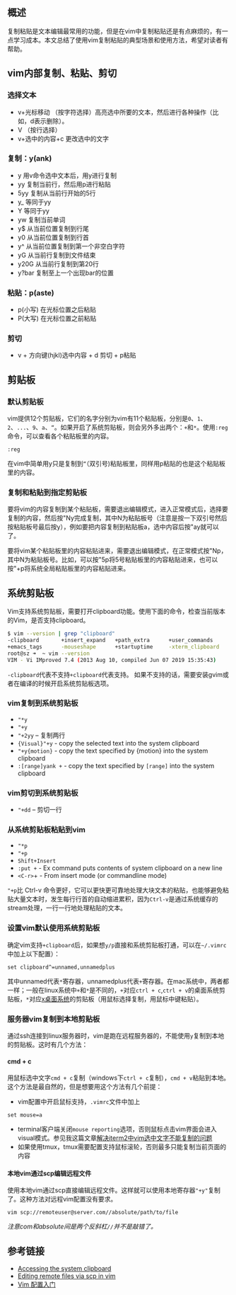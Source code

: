 [//title]:(一文搞懂vim复制粘贴)
[//englishTitle]:(copy-and-paste-in-vim)
[//category]:(vim,problem,problem-solved)
[//tags]:(vim)
[//createTime]:(20200118)
[//updateTime]:(20200118)
## 概述
复制粘贴是文本编辑最常用的功能，但是在vim中复制粘贴还是有点麻烦的，有一点学习成本。本文总结了使用vim复制粘贴的典型场景和使用方法，希望对读者有帮助。

## vim内部复制、粘贴、剪切

### 选择文本

- v+光标移动 （按字符选择）高亮选中所要的文本，然后进行各种操作（比如，d表示删除）。
- V （按行选择）
- v+选中的内容+c 更改选中的文字

### 复制：y(ank)

- y 用v命令选中文本后，用y进行复制
- yy 复制当前行，然后用p进行粘贴
- 5yy 复制从当前行开始的5行
- y_ 等同于yy
- Y 等同于yy
- yw 复制当前单词
- y$ 从当前位置复制到行尾
- y0 从当前位置复制到行首
- y^ 从当前位置复制到第一个非空白字符
- yG 从当前行复制到文件结束
- y20G 从当前行复制到第20行
- y?bar 复制至上一个出现bar的位置

### 粘贴：p(aste)
- p(小写) 在光标位置之后粘贴
- P(大写) 在光标位置之前粘贴

### 剪切
- v + 方向键(hjkl)选中内容 + d 剪切 + p粘贴

## 剪贴板

### 默认剪贴板

vim提供12个剪贴板，它们的名字分别为vim有11个粘贴板，分别是`0`、`1`、`2`、`...`、`9`、`a`、`“`。如果开启了系统剪贴板，则会另外多出两个：`+`和`*`。使用`:reg`命令，可以查看各个粘贴板里的内容。

```
:reg
```

在vim中简单用y只是复制到`“`（双引号)粘贴板里，同样用p粘贴的也是这个粘贴板里的内容。

### 复制和粘贴到指定剪贴板

要将vim的内容复制到某个粘贴板，需要退出编辑模式，进入正常模式后，选择要复制的内容，然后按"Ny完成复制，其中N为粘贴板号（注意是按一下双引号然后按粘贴板号最后按y），例如要把内容复制到粘贴板a，选中内容后按"ay就可以了。

要将vim某个粘贴板里的内容粘贴进来，需要退出编辑模式，在正常模式按"Np，其中N为粘贴板号。比如，可以按"5p将5号粘贴板里的内容粘贴进来，也可以按"+p将系统全局粘贴板里的内容粘贴进来。

## 系统剪贴板

Vim支持系统剪贴板，需要打开clipboard功能。使用下面的命令，检查当前版本的Vim，是否支持clipboard。
``` bash
$ vim --version | grep "clipboard"
-clipboard       +insert_expand   +path_extra      +user_commands
+emacs_tags      -mouseshape      +startuptime     -xterm_clipboard
root@sz ➜  ~ vim --version
VIM - Vi IMproved 7.4 (2013 Aug 10, compiled Jun 07 2019 15:35:43)
```
`-clipboard`代表不支持`+clipboard`代表支持。
如果不支持的话，需要安装gvim或者在编译的时候开启系统剪贴板选项。

### vim复制到系统剪贴板
- `"*y`
- `"+y`
- `"+2yy` – 复制两行
- `{Visual}"+y` - copy the selected text into the system clipboard
- `"+y{motion}` - copy the text specified by {motion} into the system clipboard
- `:[range]yank +` - copy the text specified by `[range]` into the system clipboard

### vim剪切到系统剪贴板
- `"+dd` – 剪切一行

### 从系统剪贴板粘贴到vim
- `"*p`
- `"+p`
- `Shift+Insert`
- `:put +` - Ex command puts contents of system clipboard on a new line
- `<C-r>`+ - From insert mode (or commandline mode)

`"+p`比 Ctrl-v 命令更好，它可以更快更可靠地处理大块文本的粘贴，也能够避免粘贴大量文本时，发生每行行首的自动缩进累积，因为`Ctrl-v`是通过系统缓存的stream处理，一行一行地处理粘贴的文本。

### 设置vim默认使用系统剪贴板
确定vim支持`+clipboard`后，如果想`y/p`直接和系统剪贴板打通，可以在`~/.vimrc`中加上以下配置）：
```
set clipboard^=unnamed,unnamedplus
```
其中unnamed代表`*`寄存器，unnamedplus代表`+`寄存器。在mac系统中，两者都一样；一般在linux系统中`+`和`*`是不同的，`+`对应`ctrl + c`,`ctrl + v`的桌面系统剪贴板，`*`对应[x桌面系统](https://en.wikipedia.org/wiki/X_Window_System)的剪贴板（用鼠标选择复制，用鼠标中键粘贴）。


### 服务器vim复制到本地剪贴板
通过ssh连接到linux服务器时，vim是跑在远程服务器的，不能使用`y`复制到本地的剪贴板。这时有几个方法：

#### cmd + c
用鼠标选中文字`cmd + c`复制（windows下`ctrl + c`复制），`cmd + v`粘贴到本地。这个方法是最自然的，但是想要用这个方法有几个前提：

* vim配置中开启鼠标支持，`.vimrc`文件中加上

```
set mouse=a
```
* terminal客户端关闭`mouse reporting`选项，否则鼠标点击vim界面会进入visual模式。参见我这篇文章[解决iterm2中vim选中文字不能复制的问题](https://liushiming.cn/2020/01/18/%e8%a7%a3%e5%86%b3iterm2%e4%b8%advim%e9%80%89%e4%b8%ad%e6%96%87%e5%ad%97%e4%b8%8d%e8%83%bd%e5%a4%8d%e5%88%b6%e7%9a%84%e9%97%ae%e9%a2%98/)
* 如果使用tmux，tmux需要配置支持鼠标滚轮，否则最多只能复制当前页面的内容

#### 本地vim通过scp编辑远程文件
使用本地vim通过scp直接编辑远程文件。这样就可以使用本地寄存器`"+y"`复制了。这种方法对远程vim配置没有要求。

```
vim scp://remoteuser@server.com//absolute/path/to/file
```
*注意com和absolute间是两个反斜杠`//`并不是敲错了。*

## 参考链接

* [Accessing the system clipboard](https://vim.fandom.com/wiki/Accessing_the_system_clipboard) 
* [Editing remote files via scp in vim](https://vim.fandom.com/wiki/Editing_remote_files_via_scp_in_vim) 
* [Vim 配置入门](http://www.ruanyifeng.com/blog/2018/09/vimrc.html)

